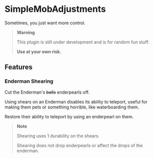 # SimpleMobAdjustments

Sometimes, you just want more control.

> **Warning**
> 
> This plugin is still under development and is for random fun stuff.
> 
> **Use at your own risk.**

## Features

### Enderman Shearing

Cut the Enderman's ~~balls~~ enderpearls off.

Using shears on an Enderman disables its ability to teleport,
useful for making them pets or something horrible, like waterboarding them.

Restore their ability to teleport by using an enderpearl on them.

> **Note**
> 
> Shearing uses 1 durability on the shears.
> 
> Shearing does not drop enderpearls or affect the drops of the enderman.